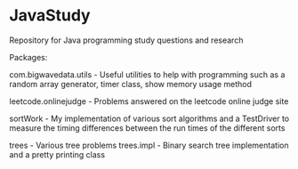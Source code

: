JavaStudy
==========

Repository for Java programming study questions and research

Packages:

com.bigwavedata.utils - Useful utilities to help with programming such as a random array generator, timer class,
                        show memory usage method

leetcode.onlinejudge - Problems answered on the leetcode online judge site

sortWork - My implementation of various sort algorithms and a TestDriver to measure the timing differences between
           the run times of the different sorts

trees - Various tree problems
trees.impl - Binary search tree implementation and a pretty printing class